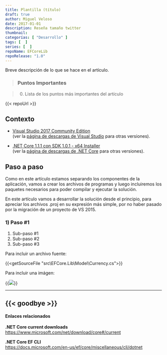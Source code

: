 ```yaml
---
title: Plantilla (título)
draft: true
author: Miguel Veloso
date: 2017-01-01
description: Reseña tamaño twitter
thumbnail: 
categorías: [ "Desarrollo" ]
tags: [  ]
series: [  ]
repoName: EFCoreLib
repoRelease: "1.0"
---
```


Breve descripción de lo que se hace en el artículo.

> ### <span class="important"><i style="font-size: larger" class="fa fa-info-circle" aria-hidden="true"></i> Puntos Importantes</span>

> 0. Lista de los puntos más importantes del artículo

{{< repoUrl >}}

## Contexto

* [Visual Studio 2017 Community Edition](https://www.visualstudio.com/es/thank-you-downloading-visual-studio/?sku=Community&rel=15)  
(ver la [página de descargas de Visual Studio](https://www.visualstudio.com/es/downloads/) para otras versiones).

* [.NET Core 1.1.1 con SDK 1.0.1 - x64 Installer](https://go.microsoft.com/fwlink/?linkid=843448)  
(ver la [página de descargas de .NET Core](https://github.com/dotnet/core/blob/master/release-notes/download-archive.md) para otras versiones).

## Paso a paso

Como en este artículo estamos separando los componentes de la aplicación, vamos a crear los archivos de programas y luego incluiremos los paquetes necesarios para poder compilar y ejecutar la solución.

En este artículo vamos a desarrollar la solución desde el principio, para apreciar los archivos .proj en su expresión más simple, por no haber pasado por la migración de un proyecto de VS 2015.

### 1) Paso #1

1. Sub-paso #1
2. Sub-paso #2
3. Sub-paso #3

Para incluir un archivo fuente:

{{<getSourceFile "src\EFCore.Lib\Model\Currency.cs">}}

Para incluir una imágen:

{{<image src="/posts/images/cmd_2017-03-18_21-23-38.png">}}

---
{{< goodbye >}}
---
#### Enlaces relacionados

**.NET Core current downloads**  
https://www.microsoft.com/net/download/core#/current

**.NET Core EF CLI**  
https://docs.microsoft.com/en-us/ef/core/miscellaneous/cli/dotnet
